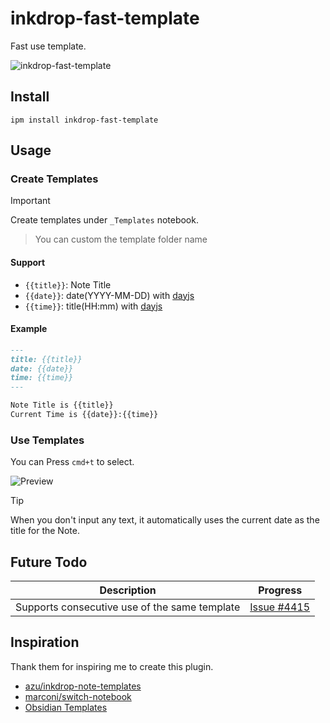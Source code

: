 # inkdrop-fast-template

Fast use template.

![inkdrop-fast-template](https://i.imgur.com/os7nGrM.png)

## Install

```
ipm install inkdrop-fast-template
```

## Usage

### Create Templates

> [!IMPORTANT]  
Create templates under `_Templates` notebook.

> You can custom the template folder name

#### Support
- `{{title}}`: Note Title
- `{{date}}`: date(YYYY-MM-DD) with [dayjs](https://day.js.org/)
- `{{time}}`: title(HH:mm) with [dayjs](https://day.js.org/)

#### Example
```markdown
---
title: {{title}}
date: {{date}}
time: {{time}}
---

Note Title is {{title}}
Current Time is {{date}}:{{time}}
```

### Use Templates

You can Press `cmd+t` to select.

![Preview](https://i.imgur.com/dYVvx2a.gif)

> [!TIP]  
When you don't input any text, it automatically uses the current date as the title for the Note.

## Future Todo 

| Description | Progress |
| ------- | ------- |
| Supports consecutive use of the same template  |[Issue #4415](https://github.com/Semantic-Org/Semantic-UI-React/issues/4415)    |

## Inspiration

Thank them for inspiring me to create this plugin.

- [azu/inkdrop-note-templates](https://github.com/azu/inkdrop-note-templates) 
- [marconi/switch-notebook](https://github.com/marconi/switch-notebook) 
- [Obsidian Templates](https://help.obsidian.md/Plugins/Templates)
